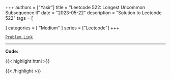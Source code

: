 
+++
authors = ["Yasir"]
title = "Leetcode 522: Longest Uncommon Subsequence II"
date = "2023-05-22"
description = "Solution to Leetcode 522"
tags = [
    
]
categories = [
    "Medium"
]
series = ["Leetcode"]
+++



[`Problem Link`](https://leetcode.com/problems/longest-uncommon-subsequence-ii/description/)

---

**Code:**

{{< highlight html >}}

{{< /highlight >}}

